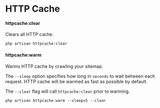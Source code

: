 # HTTP Cache

#### httpcache:clear

Clears all HTTP cache.

```
php artisan httpcache:clear
```

#### httpcache:warm

Warms HTTP cache by crawling your sitemap.

The `--sleep` option specifies how long in `seconds` to wait between each request. HTTP cache will be warmed as fast as possible by default.

The `--clear` flag will call `httpcache:clear` prior to warming.

```
php artisan httpcache:warm --sleep=5 --clear
```
